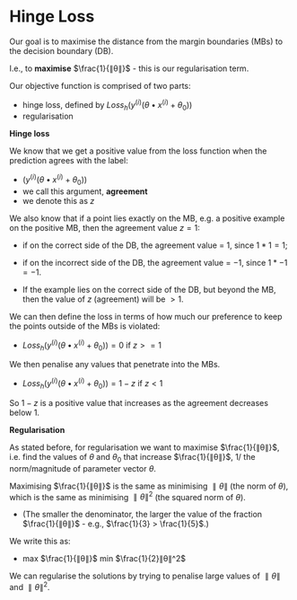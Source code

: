 # Hinge Loss

Our goal is to maximise the distance from the margin boundaries (MBs) to the decision boundary (DB).

I.e., to **maximise** $\frac{1}{∥θ∥}$ - this is our regularisation term.

Our objective function is comprised of two parts:

- hinge loss, defined by $Loss_h(y^{(i)}(θ•x^{(i)} + θ_0))$
- regularisation

**Hinge loss**

We know that we get a positive value from the loss function when the prediction agrees with the label:

- $(y^{(i)}(θ•x^{(i)} + θ_0))$
- we call this argument, **agreement**
- we denote this as $z$

We also know that if a point lies exactly on the MB, e.g. a positive example on the positive MB, then the agreement value $z = 1$:

- if on the correct side of the DB, the agreement value = $1$, since $1 * 1 = 1$;
- if on the incorrect side of the DB, the agreement value = $-1$, since $1 * -1 = -1$.

- If the example lies on the correct side of the DB, but beyond the MB, then the value of $z$ (agreement) will be $> 1$.

We can then define the loss in terms of how much our preference to keep the points outside of the MBs is violated:

- $Loss_h(y^{(i)}(θ•x^{(i)} + θ_0)) = 0$ if $z >= 1$

We then penalise any values that penetrate into the MBs.

- $Loss_h(y^{(i)}(θ•x^{(i)} + θ_0)) = 1-z$ if $z < 1$

So $1-z$ is a positive value that increases as the agreement decreases below 1.

**Regularisation**

As stated before, for regularisation we want to maximise $\frac{1}{∥θ∥}$, i.e. find the values of $θ$ and $θ_0$ that increase $\frac{1}{∥θ∥}$, 1/ the norm/magnitude of parameter vector $θ$.

Maximising $\frac{1}{∥θ∥}$ is the same as minimising $∥θ∥$ (the norm of $θ$), which is the same as minimising $∥θ∥^2$ (the squared norm of $θ$).

- (The smaller the denominator, the larger the value of the fraction $\frac{1}{∥θ∥}$ - e.g., $\frac{1}{3} > \frac{1}{5}$.)

We write this as:

- max $\frac{1}{∥θ∥}$ min $\frac{1}{2}∥θ∥^2$

We can regularise the solutions by trying to penalise large values of $∥θ∥$ and $∥θ∥^2$.
